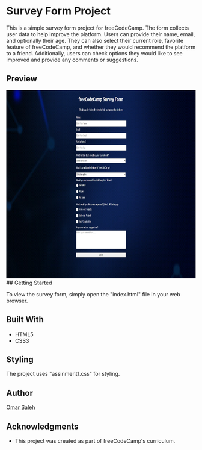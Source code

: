 # Survey Form Project

This is a simple survey form project for freeCodeCamp. The form collects user data to help improve the platform. Users can provide their name, email, and optionally their age. They can also select their current role, favorite feature of freeCodeCamp, and whether they would recommend the platform to a friend. Additionally, users can check options they would like to see improved and provide any comments or suggestions.
## Preview
<img src="Screenshot_29.jpg" alt="preview" width="900" height="500">
## Getting Started

To view the survey form, simply open the "index.html" file in your web browser.

## Built With

- HTML5
- CSS3

## Styling

The project uses "assinment1.css" for styling.

## Author

[Omar Saleh](https://github.com/MrMariodude)

## Acknowledgments

- This project was created as part of freeCodeCamp's curriculum.

